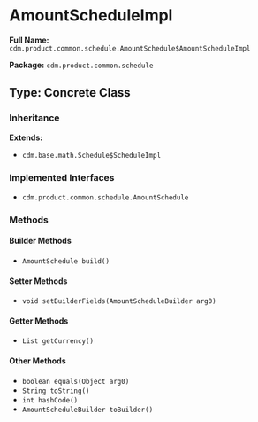 # AmountScheduleImpl

**Full Name:** `cdm.product.common.schedule.AmountSchedule$AmountScheduleImpl`

**Package:** `cdm.product.common.schedule`

## Type: Concrete Class

### Inheritance

**Extends:**
- `cdm.base.math.Schedule$ScheduleImpl`

### Implemented Interfaces

- `cdm.product.common.schedule.AmountSchedule`

### Methods

#### Builder Methods

- `AmountSchedule build()`

#### Setter Methods

- `void setBuilderFields(AmountScheduleBuilder arg0)`

#### Getter Methods

- `List getCurrency()`

#### Other Methods

- `boolean equals(Object arg0)`
- `String toString()`
- `int hashCode()`
- `AmountScheduleBuilder toBuilder()`

